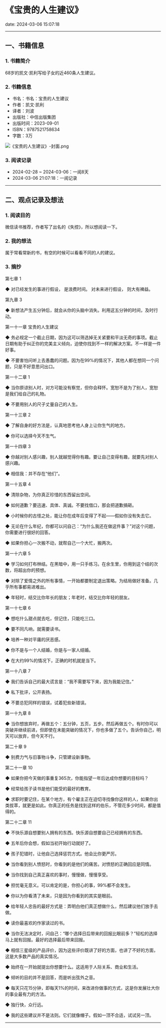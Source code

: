 # 《宝贵的人生建议》
date: 2024-03-06 15:07:18

---

## 一、书籍信息

### 1. 书籍简介

68岁的凯文·凯利写给子女的近460条人生建议。

### 2. 书籍信息

- 书名：书名：宝贵的人生建议
- 作者：凯文·凯利
- 译者：刘波
- 出版社：中信出版集团
- 出版时间：2023-09-01
- ISBN：9787521758634
- 字数：3万

![《宝贵的人生建议》-封面.png](https://s21.ax1x.com/2024/03/06/pFr8CnI.png)

### 3. 阅读记录

- 2024-02-28 ~ 2024-03-06：一阅8天
- 2024-03-06 21:07:18：一阅记录

---

## 二、观点记录及想法

### 1. 阅读目的

微信读书推荐，作者写了出名的《失控》，所以想阅读一下。

### 2. 我的想法

属于常看常新的书，有空的时候可以看看不同的人的建议。

### 3. 摘抄

第七章 1

◆ 对已经发生的事进行假设，
是浪费时间。
对未来进行假设，
则大有裨益。


第九章 3

◆ 新想法产生五分钟后，就会从你的头脑中消失。利用这五分钟的时间，及时行动。


第一十一章 宝贵的人生建议

◆ 务必规定一个截止日期，因为这可以筛选掉无关紧要和平淡无奇的事项。截止日期有助于纠正你的完美主义倾向，迫使你找到不一样的解决方案。不一样是一件好事。

◆ 不要害怕问听上去愚蠢的问题。因为在99%的情况下，其他人都在想同一个问题，只是不好意思问出口。


第一十二章 1

◆ 当你原谅别人时，对方可能没有察觉，但你会释怀。宽恕不是为了别人，宽恕是我们给自己的礼物。

◆ 不要用别人的尺子丈量自己的人生。


第一十三章 2

◆ 了解自身的好方法是，认真地思考他人身上让你生气的地方。

◆ 你可以选择今天不生气。


第一十四章 3

◆ 你越对别人感兴趣，别人就越觉得你有趣。要让自己变得有趣，就要先对别人感兴趣。

◆ 相信我：并不存在“他们”。


第一十五章 4

◆ 清除杂物，为你真正珍惜的东西留出空间。

◆ 如何道歉？要迅速、具体、真诚。不要找借口，那会把道歉搞砸。

◆ 小时候你的古怪之处，能让你在成年后变得了不起——假如你没有失去它。

◆ 无论在什么年纪，你都可以问自己：“为什么我还在做这件事？”对这个问题，你需要进行很好的回答。

◆ 如果你担心一次搬不动，就帮自己一个大忙，搬两次。


第一十六章 5

◆ 学习如何打布林结。在黑暗中，用一只手练习。在余生里，你用到这个结的次数，将超出你的预想。

◆ 对除了爱情之外的所有事情，一开始都要制定退出策略。为结局做好准备。几乎所有事都易进难出。

◆ 年轻时，结交比你年长的朋友；年老时，结交比你年轻的朋友。


第一十七章 6

◆ 想吃什么甜点就去吃，但记住，只能吃三口。

◆ 要不同凡响，就需要读书。

◆ 培养一种对平庸的厌恶感。

◆ 你不是与一个人结婚，你是与一家人结婚。

◆ 在大约99%的情况下，正确的时机就是当下。


第一十八章 7

◆ 我们告诉自己的最大谎言是：“我不需要写下来，因为我能记住。”

◆ 私下批评，公开表扬。

◆ 不要总犯同样的错误，试着犯些新错误。


第一十九章 8

◆ 当你想放弃时，再做五个：五分钟，五页，五步。然后再做五个。有时你可以突破并继续前进，但即使在未能突破的情况下，你也多做了五个。告诉你自己，明天可以放弃，但今天不行。


第二十章 9

◆ 别费力气与旧事物斗争，只管建设新事物。


第二十一章 10

◆ 如果你把今天做的事重复365次，你能指望一年后达成你想要的目标吗？

◆ 经常给孩子读书是他们能受的最好的教育。

◆ 求职时要记住，在某个地方，有个雇主正在迫切寻找像你这样的人，如果你出类拔萃，就更是如此。你真正的任务是找到这样的伯乐，不管花多少时间，都是值得的。


第二十二章 11

◆ 不快乐源自想要别人拥有的东西。快乐源自想要自己已经拥有的东西。

◆ 五年后你会想，假如当初开始行动就好了。

◆ 孩子犯错时，让他自己选择惩罚方式。他会比你更严厉。

◆ 当你看到别人愤怒时，你看到的是他们的痛苦。对愤怒的正确回应是同情。

◆ 当你找到自己真正喜欢的事时，慢慢做，慢慢享受。

◆ 担忧毫无意义。可以肯定的是，你担心的事，99%都不会发生。

◆ 你以为你看清了未来，只是因为你看到的其实是眼前。

◆ 给年轻人忠告的最好方式是：弄明白他们真正想做什么，然后建议他们放手去做。

◆ 读你最喜欢的作家读过的书。

◆ 当你无法决定时，问自己：“哪个选择日后带来的回报比眼前多？”轻松的选择马上就有回报。最好的选择最后带来回报。

◆ 相信三星级的产品评价，因为这些评价既讲了好的方面，也讲了不好的方面，这是大多数产品的真实情况。

◆ 始终在一开始就提出你想要什么。这适用于人际关系、商业和生活。

◆ 倾听的目的并不是回答，而是听出弦外之音。

◆ 每天只花15分钟，即每天1%的时间，来改进你做事的方式，这是你发展壮大你的事业最有力的方法。

◆ 独行快，众行远。

◆ 我的这些建议并不是法则。它们就像帽子。假如一顶不合适，试试另一顶。

--- 
